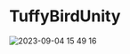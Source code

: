 # TuffyBirdUnity


![2023-09-04 15 49 16](https://github.com/danejcamacho/TuffyBirdUnity/assets/71571206/97cd91bd-136c-487a-9d36-8df2765459b7)
